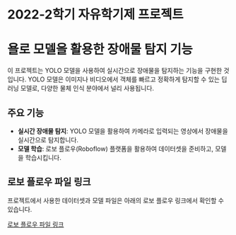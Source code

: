 # 2022-2학기 자유학기제 프로젝트

# 욜로 모델을 활용한 장애물 탐지 기능

이 프로젝트는 YOLO 모델을 사용하여 실시간으로 장애물을 탐지하는 기능을 구현한 것입니다. YOLO 모델은 이미지나 비디오에서 객체를 빠르고 정확하게 탐지할 수 있는 딥러닝 모델로, 다양한 물체 인식 분야에서 널리 사용됩니다.

## 주요 기능
- **실시간 장애물 탐지**: YOLO 모델을 활용하여 카메라로 입력되는 영상에서 장애물을 실시간으로 탐지합니다.
- **모델 학습**: 로보 플로우(Roboflow) 플랫폼을 활용하여 데이터셋을 준비하고, 모델을 학습시킵니다.

## 로보 플로우 파일 링크
프로젝트에서 사용한 데이터셋과 모델 파일은 아래의 로보 플로우 링크에서 확인할 수 있습니다.

[로보 플로우 파일 링크](https://universe.roboflow.com/ll-team/rubbercarhuman)

